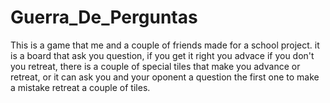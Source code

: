 # Guerra_De_Perguntas
This is a game that me and a couple of friends made for a school project. it is a board that ask you question, if you get it right you advace if you don't you retreat, there is a couple of special tiles that make you advance or retreat, or it can ask you and your oponent a question the first one to make a mistake retreat a couple of tiles.
